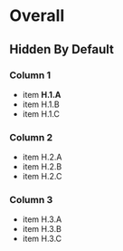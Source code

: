 # Overall

## Hidden By Default

### Column 1

- item <b>H.1.A</b>
- item H.1.B
- item H.1.C

### Column 2

- item H.2.A
- item H.2.B
- item H.2.C

### Column 3

- item H.3.A
- item H.3.B
- item H.3.C
